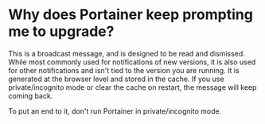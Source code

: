 # Why does Portainer keep prompting me to upgrade?

This is a broadcast message, and is designed to be read and dismissed. While most commonly used for notifications of new versions, it is also used for other notifications and isn't tied to the version you are running. It is generated at the browser level and stored in the cache. If you use private/incognito mode or clear the cache on restart, the message will keep coming back.

To put an end to it, don't run Portainer in private/incognito mode.
